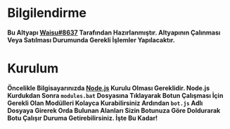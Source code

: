 # **Bilgilendirme**

**Bu Altyapı [Waisu#8637](https://discord.com/users/360378663893467136) Tarafından Hazırlanmıştır. Altyapının Çalınması Veya Satılması Durumunda Gerekli İşlemler Yapılacaktır.**

# **Kurulum**

**Öncelikle Bilgisayarınızda [Node.js](https://nodejs.org/en/) Kurulu Olması Gereklidir. Node.js Kurdukdan Sonra `modules.bat` Dosyasına Tıklayarak Botun Çalışması İçin Gerekli Olan Modülleri Kolayca Kurabilirsiniz Ardından `bot.js` Adlı Dosyaya Girerek Orda Bulunan Alanları Sizin Botunuza Göre Doldurarak Botu Çalışır Duruma Getirebilirsiniz. İşte Bu Kadar!**
